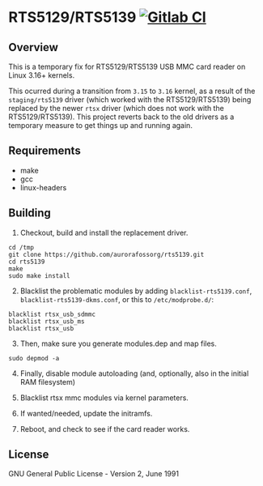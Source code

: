# RTS5129/RTS5139 [![Gitlab CI](https://gitlab.com/aurorafossorg/utils/rts5139/badges/master/pipeline.svg)](https://gitlab.com/aurorafossorg/utils/rts5139/pipelines)

## Overview

This is a temporary fix for RTS5129/RTS5139 USB MMC card reader on Linux 3.16+ kernels.

This ocurred during a transition from ```3.15``` to ```3.16``` kernel, as a result of the ```staging/rts5139``` driver (which worked with the RTS5129/RTS5139) being replaced by the newer ```rtsx``` driver (which does not work with the RTS5129/RTS5139). This project reverts back to the old drivers as a temporary measure to get things up and running again.

## Requirements

- make
- gcc
- linux-headers

## Building

1. Checkout, build and install the replacement driver.

```
cd /tmp
git clone https://github.com/aurorafossorg/rts5139.git
cd rts5139
make
sudo make install
```

2. Blacklist the problematic modules by adding `blacklist-rts5139.conf`, `blacklist-rts5139-dkms.conf`, or this to `/etc/modprobe.d/`:

```
blacklist rtsx_usb_sdmmc
blacklist rtsx_usb_ms
blacklist rtsx_usb
```

3. Then, make sure you generate modules.dep and map files.

```
sudo depmod -a
```

4. Finally, disable module autoloading (and, optionally, also in the initial RAM filesystem)

5. Blacklist rtsx mmc modules via kernel parameters.

6. If wanted/needed, update the initramfs.

7. Reboot, and check to see if the card reader works.

## License
GNU General Public License - Version 2, June 1991
